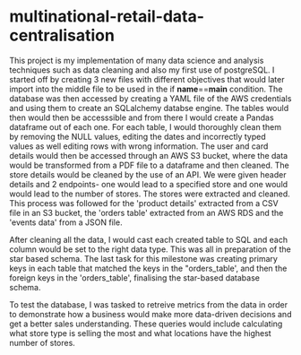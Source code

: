 # multinational-retail-data-centralisation

This project is my implementation of many data science and analysis techniques such as data cleaning and also my first use of postgreSQL.
I started off by creating 3 new files with different objectives that would later import into the middle file to be used in the if __name__==__main__ condition. The database was then accessed by creating a YAML file of the AWS credentials and using them to create an SQLalchemy databse engine. The tables would then would then be accesssible and from there I would create a Pandas dataframe out of each one. For each table, I would thoroughly clean them by removing the NULL values, editing the dates and incorrectly typed values as well editing rows with wrong information. The user and card details would then be accessed through an AWS S3 bucket, where the data would be transformed from a PDF file to a dataframe and then cleaned. The store details would be cleaned by the use of an API. We were given header details and 2 endpoints- one would lead to a specified store and one would would lead to the number of stores. The stores were extracted and cleaned. This process was followed for the 'product details' extracted from a CSV file in an S3 bucket, the 'orders table' extracted from an AWS RDS and the 'events data' from a JSON file.

After cleaning all the data, I would cast each created table to SQL and each column would be set to the right data type. This was all in preparation of the star based schema. The last task for this milestone was creating primary keys in each table that matched the keys in the "orders_table', and then the foreign keys in the 'orders_table', finalising the star-based database schema.

To test the database, I was tasked to retreive metrics from the data in order to demonstrate how a business would make more data-driven decisions and get a better sales understanding. These queries would include calculating what store type is selling the most and what locations have the highest number of stores.
